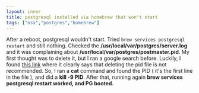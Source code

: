 ```yaml
---
layout: inner
title: postgresql installed via homebrew that won't start
tags: ["osx","postgres","homebrew"]
---
```

After a reboot, postgresql wouldn't start. Tried `brew services postgresql restart` and still nothing.
Checked the <b>/usr/local/var/postgres/server.log</b> and it was complaining about <b>/usr/local/var/postgres/postmaster.pid</b>.
My first thought was to delete it, but I ran a google search before. Luckily, I found [this link](http://superuser.com/a/553545/11904) where
it clearly says that deleting the pid file is not recommended. So, I ran a <b>cat</b> command and found the PID ( it's the first line in the file ),
and did a <b>kill -9 PID</b>. After that, running again <b>brew services postgresql restart<b> worked, and PG booted.
